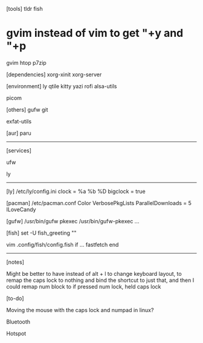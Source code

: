 [tools]
tldr
fish
# gvim instead of vim to get "+y and "+p
gvim
htop
p7zip

[dependencies]
xorg-xinit
xorg-server

[environment]
ly
qtile
kitty
yazi
rofi
alsa-utils

picom

[others]
gufw
git

exfat-utils

[aur]
paru

---

[services]

ufw

ly

---

[ly]
/etc/ly/config.ini
clock = %a %b %D
bigclock = true

[pacman]
/etc/pacman.conf
Color
VerbosePkgLists
ParallelDownloads = 5
ILoveCandy

[gufw]
/usr/bin/gufw
pkexec /usr/bin/gufw-pkexec ...

[fish]
set -U fish_greeting ""

vim .config/fish/config.fish
if ...
	fastfetch
end

---

[notes]

Might be better to have instead of alt + l to change keyboard layout, to remap the caps lock to nothing and bind the shortcut to just that,
and then I could remap num block to if pressed num lock, held caps lock

[to-do]

Moving the mouse with the caps lock and numpad in linux?

Bluetooth

Hotspot

